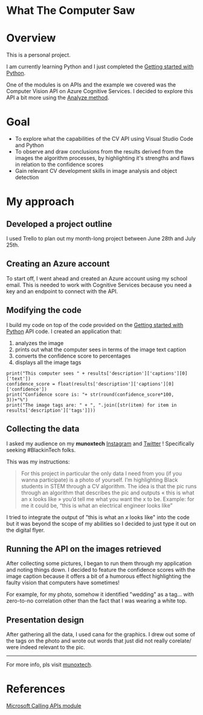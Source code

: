 # What The Computer Saw
 
 # Overview
This is a personal project. 

I am currently learning Python and I just completed the [Getting started with Python](https://github.com/microsoft/c9-python-getting-started). 

One of the modules is on APIs and the example we covered was the Computer Vision API on Azure Cognitive Services. I decided to explore this API a bit more using the [Analyze method](https://westcentralus.dev.cognitive.microsoft.com/docs/services/5adf991815e1060e6355ad44/operations/56f91f2e778daf14a499e1fa). 

# Goal
- To explore what the capabilities of the CV API using Visual Studio Code and Python
- To observe and draw conclusions from the results derived from the images the algorithm processes, by highlighting it's strengths and flaws in relation to the confidence scores
- Gain relevant CV development skills in image analysis and object detection

# My approach
## Developed a project outline
I used Trello to plan out my month-long project between June 28th and July 25th.

## Creating an Azure account
To start off, I went ahead and created an Azure account using my school email. This is needed to work with Cognitive Services because you need a key and an endpoint to connect with the API.

## Modifying the code
I build my code on top of the code provided on the [Getting started with Python](https://github.com/microsoft/c9-python-getting-started) API code. I created an application that: 
1. analyzes the image
2. prints out what the computer sees in terms of the image text caption
3. converts the confidence score to percentages
4. displays all the image tags

```
print("This computer sees " + results['description']['captions'][0]['text'])
confidence_score = float(results['description']['captions'][0]['confidence'])
print("Confidence score is: "+ str(round(confidence_score*100, 3))+"%")
print("The image tags are: " + ", ".join([str(item) for item in results['description']['tags']]))

```


## Collecting the data
I asked my audience on my **munoxtech** [Instagram](https://www.instagram.com/munoxtech/) and [Twitter](http://www.twitter.com/munoxtech/) ! Specifically seeking #BlackinTech folks.

This was my instructions:
> For this project in particular the only data I need from you (if you wanna participate) is a photo of yourself. I’m highlighting Black students in STEM through a CV algorithm. 
> The idea is that the pic runs through an algorithm that describes the pic and outputs « this is what an x looks like » you’d tell me what you want the  x to be. 
> Example: for me it could be, “this is what an electrical engineer looks like”

I tried to integrate the output of "this is what an *x* looks like" into the code but it was beyond the scope of my abilities so I decided to just type it out on the digital flyer.


## Running the API on the images retrieved
After collecting some pictures, I began to run them through my application and noting things down. I decided to feature the confidence scores with the image caption because it offers a bit of a humorous effect highlighting the faulty vision that computers have sometimes!

For example, for my photo, somehow it identified "wedding" as a tag... with zero-to-no correlation other than the fact that I was wearing a white top.

## Presentation design
After gathering all the data, I used cana for the graphics. I drew out some of the tags on the photo and wrote out words that just did not really corelate/ were indeed relevant to the pic. 


--------------------------------------

For more info, pls visit [munoxtech](https://www.instagram.com/p/CCM3f-fnRKy/?utm_source=ig_web_copy_link).

# References
[Microsoft Calling APIs module](https://github.com/microsoft/c9-python-getting-started/blob/master/python-for-beginners/16%20-%20Calling%20APIs/call_api.py)
